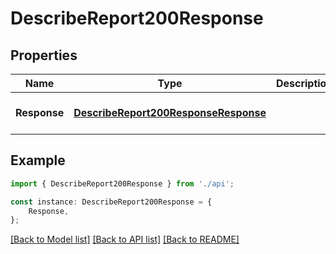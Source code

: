 # DescribeReport200Response


## Properties

Name | Type | Description | Notes
------------ | ------------- | ------------- | -------------
**Response** | [**DescribeReport200ResponseResponse**](DescribeReport200ResponseResponse.md) |  | [optional] [default to undefined]

## Example

```typescript
import { DescribeReport200Response } from './api';

const instance: DescribeReport200Response = {
    Response,
};
```

[[Back to Model list]](../README.md#documentation-for-models) [[Back to API list]](../README.md#documentation-for-api-endpoints) [[Back to README]](../README.md)
